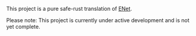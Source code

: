 This project is a pure safe-rust translation of [ENet](https://github.com/lsalzman/enet).

Please note: This project is currently under active development and is not yet complete.